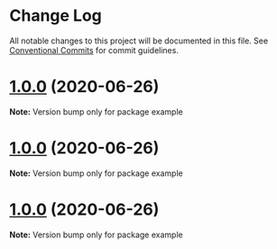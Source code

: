 # Change Log

All notable changes to this project will be documented in this file.
See [Conventional Commits](https://conventionalcommits.org) for commit guidelines.

# [1.0.0](https://github.com/Pyrax/gatsby-theme-contact/compare/example@1.0.0...example@1.0.0) (2020-06-26)

**Note:** Version bump only for package example





# [1.0.0](https://github.com/Pyrax/gatsby-theme-contact/compare/example@1.0.0...example@1.0.0) (2020-06-26)

**Note:** Version bump only for package example





# [1.0.0](https://github.com/Pyrax/gatsby-theme-contact/compare/example@1.0.0...example@1.0.0) (2020-06-26)

**Note:** Version bump only for package example

